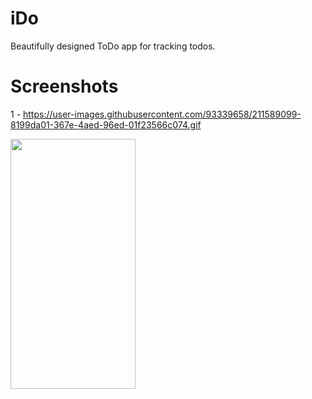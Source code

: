 # iDo
Beautifully designed ToDo app for tracking todos.

# Screenshots
1 - https://user-images.githubusercontent.com/93339658/211589099-8199da01-367e-4aed-96ed-01f23566c074.gif

<img src="https://user-images.githubusercontent.com/93339658/211589099-8199da01-367e-4aed-96ed-01f23566c074.gif
" data-canonical-src="https://gyazo.com/eb5c5741b6a9a16c692170a41a49c858.png" width="200" height="400" />

